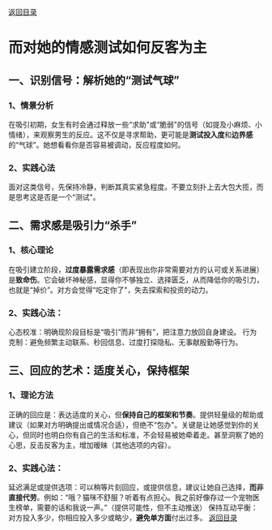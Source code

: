 [返回目录](/README.md)
# 而对她的情感测试如何反客为主
## 一、识别信号：解析她的“测试气球”
### 1、情景分析
在吸引初期，女生有时会通过释放一些“求助"或“脆弱"的信号（如提及小麻烦、小情绪），来观察男生的反应。这不仅是寻求帮助，更可能是**测试投入度**和**边界感**的“气球"。她想看看你是否容易被调动，反应程度如何。
### 2、实践心法
面对这类信号，先保持冷静，判断其真实紧急程度。不要立刻扑上去大包大揽，而是思考这是否是一个“测试"。

## 二、需求感是吸引力“杀手”
### 1、核心理论
在吸引建立阶段，**过度暴露需求感**（即表现出你非常需要对方的认可或关系进展）是**致命伤**。它会破坏神秘感，显得你不够独立、选择匮乏，从而降低你的吸引力，也就是“掉价”。对方会觉得“吃定你了"，失去探索和投资的动力。
### 2、实践心法：
心态校准：明确现阶段目标是“吸引”而非“拥有”，把注意力放回自身建设。
行为克制：避免频繁主动联系、秒回信息、过度打探隐私、无事献殷勤等行为。

## 三、回应的艺术：适度关心，保持框架
### 1、理论方法
正确的回应是：表达适度的关心，但**保持自己的框架和节奏**。提供轻量级的帮助或建议（如果对方明确提出或情况合适），但绝不“包办"。关键是让她感觉到你的关心，但同时也明白你有自己的生活和标准，不会轻易被她牵着走。甚至洞察了她的心思，反击反客为主，增加暧昧（其他选项的内容）。
### 2、实践心法：
延迟满足或提供选项：可以稍等片刻回应，或提供信息，建议让她自己选择，**而非直接代劳**。例如：“哦？猫咪不舒服？听着有点担心。我之前好像存过一个宠物医生榜单，需要的话和我说一声。”（提供可能性，但不主动推送）
保持互动平衡：对方投入多少，你相应投入多少或略少，**避免单方面**付出过多。
[返回目录](/README.md)